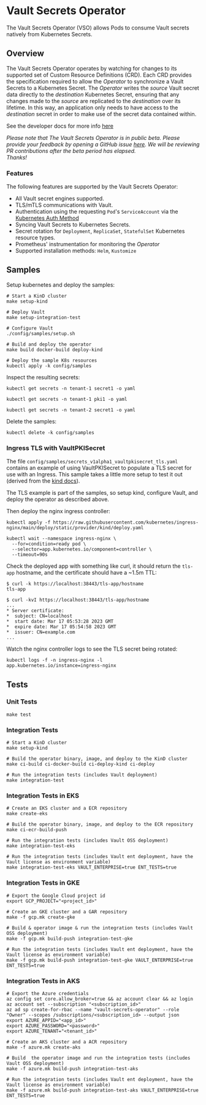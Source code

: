 # Vault Secrets Operator

The Vault Secrets Operator (VSO) allows Pods to consume Vault secrets natively from Kubernetes Secrets.

## Overview

The Vault Secrets Operator operates by watching for changes to its supported set of Custom Resource Definitions (CRD).
Each CRD provides the specification required to allow the *Operator* to synchronize a Vault Secrets to a Kubernetes Secret.
The *Operator* writes the *source* Vault secret data directly to the *destination* Kubernetes Secret, ensuring that any
changes made to the *source* are replicated to the *destination* over its lifetime. In this way, an application only needs
to have access to the *destination* secret in order to make use of the secret data contained within.

See the developer docs for more info [here](https://developer.hashicorp.com/vault/docs/platform/k8s/vso)

*Please note that The Vault Secrets Operator is in public beta. Please provide your feedback by opening a GitHub issue
[here](https://github.com/hashicorp/vault-secrets-operator/issues). We will be reviewing PR contributions after the beta period has elapsed.<br />
Thanks!*

### Features

The following features are supported by the Vault Secrets Operator:

- All Vault secret engines supported.
- TLS/mTLS communications with Vault.
- Authentication using the requesting `Pod`'s `ServiceAccount` via the [Kubernetes Auth Method](https://developer.hashicorp.com/vault/docs/auth/kubernetes)
- Syncing Vault Secrets to Kubernetes Secrets.
- Secret rotation for `Deployment`, `ReplicaSet`, `StatefulSet` Kubernetes resource types.
- Prometheus' instrumentation for monitoring the *Operator*
- Supported installation methods: `Helm`, `Kustomize`

## Samples

Setup kubernetes and deploy the samples:

```shell
# Start a KinD cluster
make setup-kind

# Deploy Vault
make setup-integration-test

# Configure Vault
./config/samples/setup.sh

# Build and deploy the operator
make build docker-build deploy-kind

# Deploy the sample K8s resources
kubectl apply -k config/samples
```

Inspect the resulting secrets:

```shell
kubectl get secrets -n tenant-1 secret1 -o yaml

kubectl get secrets -n tenant-1 pki1 -o yaml

kubectl get secrets -n tenant-2 secret1 -o yaml
```

Delete the samples:

```shell
kubectl delete -k config/samples
```

### Ingress TLS with VaultPKISecret

The file `config/samples/secrets_v1alpha1_vaultpkisecret_tls.yaml` contains an
example of using VaultPKISecret to populate a TLS secret for use with an
Ingress. This sample takes a little more setup to test it out (derived from the
[kind docs](https://kind.sigs.k8s.io/docs/user/ingress/)).

The TLS example is part of the samples, so setup kind, configure Vault, and
deploy the operator as described above.

Then deploy the nginx ingress controller:

```shell
kubectl apply -f https://raw.githubusercontent.com/kubernetes/ingress-nginx/main/deploy/static/provider/kind/deploy.yaml

kubectl wait --namespace ingress-nginx \
  --for=condition=ready pod \
  --selector=app.kubernetes.io/component=controller \
  --timeout=90s
```

Check the deployed app with something like curl, it should return the `tls-app`
hostname, and the certificate should have a ~1.5m TTL:

```shell
$ curl -k https://localhost:38443/tls-app/hostname
tls-app

$ curl -kvI https://localhost:38443/tls-app/hostname
...
* Server certificate:
*  subject: CN=localhost
*  start date: Mar 17 05:53:28 2023 GMT
*  expire date: Mar 17 05:54:58 2023 GMT
*  issuer: CN=example.com
...
```

Watch the nginx controller logs to see the TLS secret being rotated:

```shell
kubectl logs -f -n ingress-nginx -l app.kubernetes.io/instance=ingress-nginx
```

## Tests

### Unit Tests

```shell
make test
```

### Integration Tests

```shell
# Start a KinD cluster
make setup-kind

# Build the operator binary, image, and deploy to the KinD cluster
make ci-build ci-docker-build ci-deploy-kind ci-deploy

# Run the integration tests (includes Vault deployment)
make integration-test
```

### Integration Tests in EKS

```shell
# Create an EKS cluster and a ECR repository
make create-eks

# Build the operator binary, image, and deploy to the ECR repository
make ci-ecr-build-push 

# Run the integration tests (includes Vault OSS deployment)
make integration-test-eks

# Run the integration tests (includes Vault ent deployment, have the Vault license as environment variable)
make integration-test-eks VAULT_ENTERPRISE=true ENT_TESTS=true
```

### Integration Tests in GKE

```shell
# Export the Google Cloud project id
export GCP_PROJECT="<project_id>"

# Create an GKE cluster and a GAR repository
make -f gcp.mk create-gke

# Build & operator image & run the integration tests (includes Vault OSS deployment)
make -f gcp.mk build-push integration-test-gke

# Run the integration tests (includes Vault ent deployment, have the Vault license as environment variable)
make -f gcp.mk build-push integration-test-gke VAULT_ENTERPRISE=true ENT_TESTS=true
```

### Integration Tests in AKS

```shell
# Export the Azure credentials
az config set core.allow_broker=true && az account clear && az login
az account set --subscription "<subscription_id>"
az ad sp create-for-rbac --name "vault-secrets-operator" --role "Owner" --scopes /subscriptions/<subscription_id> --output json
export AZURE_APPID="<app_id>"
export AZURE_PASSWORD="<password>"
export AZURE_TENANT="<tenant_id>"

# Create an AKS cluster and a ACR repository
make -f azure.mk create-aks

# Build  the operator image and run the integration tests (includes Vault OSS deployment)
make -f azure.mk build-push integration-test-aks

# Run the integration tests (includes Vault ent deployment, have the Vault license as environment variable)
make -f azure.mk build-push integration-test-aks VAULT_ENTERPRISE=true ENT_TESTS=true
```
